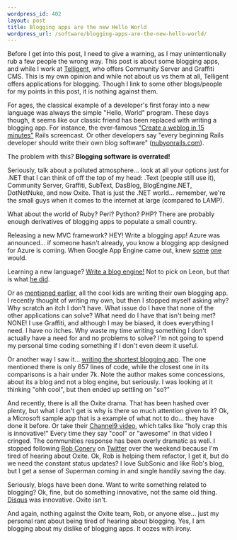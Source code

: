 ```yaml
--- 
wordpress_id: 402
layout: post
title: Blogging apps are the new Hello World
wordpress_url: /software/blogging-apps-are-the-new-hello-world/
---
```


<p>Before I get into this post, I need to give a warning, as I may unintentionally rub a few people the wrong way.  This post is about some blogging apps, and while I work at <a href="http://telligent.com/">Telligent</a>, who offers Community Server and Graffiti CMS.  This is my own opinion and while not about us vs them at all, Telligent offers applications for blogging.  Though I link to some other blogs/people for my points in this post, it is nothing against them.</p>
<p>For ages, the classical example of a developer's first foray into a new language was always the simple &quot;Hello, World&quot; program.  These days though, it seems like our classic friend has been replaced with writing a blogging app.  For instance, the ever-famous <a href="http://rubyonrails.org/screencasts">&quot;Create a weblog in 15 minutes&quot;</a> Rails screencast.  Or other developers say &quot;every beginning Rails developer should write their own blog software&quot; (<a href="http://nubyonrails.com/articles/about-this-blog-memcached">nubyonrails.com</a>).</p>
<p>The problem with this?  <strong>Blogging software is overrated!</strong></p>
<p>Seriously, talk about a polluted atmosphere... look at all your options just for .NET that I can think of off the top of my head:  .Text (people still use it), Community Server, Graffiti, SubText, DasBlog, BlogEngine.NET, DotNetNuke, and now Oxite.  That is just the .NET world... remember, we're the small guys when it comes to the internet at large (compared to LAMP).</p>
<p>What about the world of Ruby?  Perl?  Python?  PHP?  There are probably enough derivatives of blogging apps to populate a small country.</p>
<p>Releasing a new MVC framework?  HEY!  Write a blogging app!  Azure was announced... if someone hasn't already, you know a blogging app designed for Azure is coming.  When Google App Engine came out, knew <a href="http://github.com/DocSavage/bloog/tree/master">some</a> <a href="http://code.google.com/p/cpedialog/">one</a> would.</p>
<p>Learning a new language?  <a href="http://ifacethoughts.net/2007/09/19/want-to-learn-web-programming-write-a-blog-engine/">Write a blog engine!</a>  Not to pick on Leon, but that is what <a href="http://fallenrogue.appspot.com/articles/What-is-your-site-really/">he did</a>.</p>
<p>Or as <a href="http://nubyonrails.com/articles/about-this-blog-memcached">mentioned earlier</a>, all the cool kids are writing their own blogging app.  I recently thought of writing my own, but then I stopped myself asking why?  Why scratch an itch I don't have.  What issue do I have that none of the other applications can solve?  What need do I have that isn't being met?   NONE!  I use Graffiti, and although I may be biased, it does everything I need.  I have no itches.  Why waste my time writing something I don't actually have a need for and no problems to solve?  I'm not going to spend my personal time coding something if I don't even deem it useful.</p>
<p>Or another way I saw it... <a href="http://adam.blog.heroku.com/past/2008/11/4/scanty_the_blog_thats_almost_nothing/">writing the shortest blogging app</a>.  The one mentioned there is only 657 lines of code, while the closest one in its comparisons is a hair under 7k.  Note the author makes some concessions, about its a blog and not a blog engine, but seriously.  I was looking at it thinking &quot;ohh cool&quot;, but then ended up settling on &quot;so?&quot;</p>
<p>And recently, there is all the Oxite drama.  That has been hashed over plenty, but what I don't get is why is there so much attention given to it?  Ok, a Microsoft sample app that is a example of what not to do... they have done it before.  Or take their <a href="http://channel9.msdn.com/shows/Continuum/Oxite/">Channel9 video</a>, which talks like &quot;holy crap this is innovative!&quot;  Every time they say &quot;cool&quot; or &quot;awesome&quot; in that video I cringed.  The communities response has been overly dramatic as well.  I stopped following <a href="http://blog.wekeroad.com/">Rob Conery</a> on <a href="http://twitter.com/robconery">Twitter</a> over the weekend because I'm tired of hearing about Oxite.  Ok, Rob is helping them refactor, I get it, but do we need the constant status updates?  I love SubSonic and like Rob's blog, but I get a sense of Superman coming in and single handily saving the day.</p>
<p>Seriously, blogs have been done.  Want to write something related to blogging?  Ok, fine, but do something innovative, not the same old thing.  <a href="http://disqus.com/">Disqus</a> was innovative.  Oxite isn't.</p>
<p>And again, nothing against the Oxite team, Rob, or anyone else... just my personal rant about being tired of hearing about blogging.  Yes, I am blogging about my dislike of blogging apps.  It oozes with irony.</p>
         
